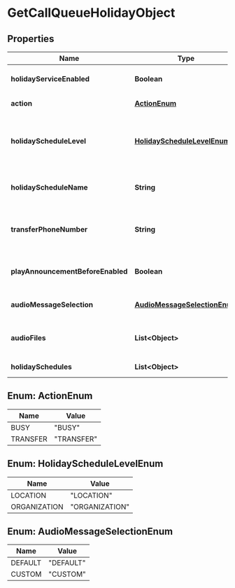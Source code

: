 

# GetCallQueueHolidayObject


## Properties

| Name | Type | Description | Notes |
|------------ | ------------- | ------------- | -------------|
|**holidayServiceEnabled** | **Boolean** | Whether or not the call queue holiday service routing policy is enabled. |  |
|**action** | [**ActionEnum**](#ActionEnum) | Specifies call processing action type. |  |
|**holidayScheduleLevel** | [**HolidayScheduleLevelEnum**](#HolidayScheduleLevelEnum) | Specifies whether the schedule mentioned in &#x60;holidayScheduleName&#x60; is org or location specific. (Must be from &#x60;holidaySchedules&#x60; list) |  |
|**holidayScheduleName** | **String** | Name of the schedule configured for a holiday service as one of from &#x60;holidaySchedules&#x60; list. |  [optional] |
|**transferPhoneNumber** | **String** | Call gets transferred to this number when action is set to &#x60;TRANSFER&#x60;. This can also be an extension. |  [optional] |
|**playAnnouncementBeforeEnabled** | **Boolean** | Specifies if an announcement plays to callers before applying the action. |  |
|**audioMessageSelection** | [**AudioMessageSelectionEnum**](#AudioMessageSelectionEnum) | Specifies what type of announcement to be played. |  |
|**audioFiles** | **List&lt;Object&gt;** | List of Announcement Audio Files when &#x60;audioMessageSelection&#x60; is &#x60;CUSTOM&#x60;. |  [optional] |
|**holidaySchedules** | **List&lt;Object&gt;** | Lists the pre-configured holiday schedules. |  [optional] |



## Enum: ActionEnum

| Name | Value |
|---- | -----|
| BUSY | &quot;BUSY&quot; |
| TRANSFER | &quot;TRANSFER&quot; |



## Enum: HolidayScheduleLevelEnum

| Name | Value |
|---- | -----|
| LOCATION | &quot;LOCATION&quot; |
| ORGANIZATION | &quot;ORGANIZATION&quot; |



## Enum: AudioMessageSelectionEnum

| Name | Value |
|---- | -----|
| DEFAULT | &quot;DEFAULT&quot; |
| CUSTOM | &quot;CUSTOM&quot; |




